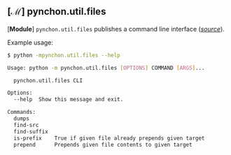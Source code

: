 


## [**ℳ**] pynchon.util.files

[**Module**] `pynchon.util.files` publishes a command line interface (*[source](/src/pynchon/util/files/__main__.py)*).  

Example usage:

```bash
$ python -mpynchon.util.files --help

Usage: python -m pynchon.util.files [OPTIONS] COMMAND [ARGS]...

  pynchon.util.files CLI

Options:
  --help  Show this message and exit.

Commands:
  dumps
  find-src
  find-suffix
  is-prefix    True if given file already prepends given target
  prepend      Prepends given file contents to given target
```
